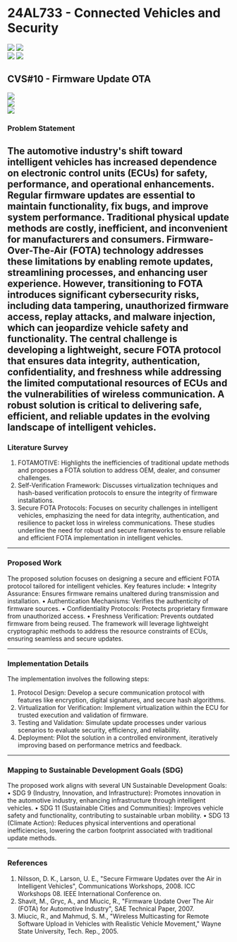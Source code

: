 # 24AL733 - Connected Vehicles and Security 
![](https://img.shields.io/badge/PG-blue) ![](https://img.shields.io/badge/Subject-CVS-blue) <br/>
![](https://img.shields.io/badge/Lecture-3-orange) ![](https://img.shields.io/badge/Credits-3-orange) 

## CVS#10 - Firmware Update OTA
![](https://img.shields.io/badge/Member-Mani_Shankar_Molleti-gold) <br/> 
![](https://img.shields.io/badge/SDG-TBD-darkgreen) <br/> 
![](https://img.shields.io/badge/Reviewed-TBD-brown) 

### Problem Statement
The automotive industry's shift toward intelligent vehicles has increased dependence on electronic control units (ECUs) for safety, performance, and operational enhancements. Regular firmware updates are essential to maintain functionality, fix bugs, and improve system performance. Traditional physical update methods are costly, inefficient, and inconvenient for manufacturers and consumers.
Firmware-Over-The-Air (FOTA) technology addresses these limitations by enabling remote updates, streamlining processes, and enhancing user experience. However, transitioning to FOTA introduces significant cybersecurity risks, including data tampering, unauthorized firmware access, replay attacks, and malware injection, which can jeopardize vehicle safety and functionality.
The central challenge is developing a lightweight, secure FOTA protocol that ensures data integrity, authentication, confidentiality, and freshness while addressing the limited computational resources of ECUs and the vulnerabilities of wireless communication. A robust solution is critical to delivering safe, efficient, and reliable updates in the evolving landscape of intelligent vehicles.
---

### Literature Survey
1.	FOTAMOTIVE: Highlights the inefficiencies of traditional update methods and proposes a FOTA solution to address OEM, dealer, and consumer challenges.
2.	Self-Verification Framework: Discusses virtualization techniques and hash-based verification protocols to ensure the integrity of firmware installations.
3.	Secure FOTA Protocols: Focuses on security challenges in intelligent vehicles, emphasizing the need for data integrity, authentication, and resilience to packet loss in wireless communications.
These studies underline the need for robust and secure frameworks to ensure reliable and efficient FOTA implementation in intelligent vehicles.
---

### Proposed Work
The proposed solution focuses on designing a secure and efficient FOTA protocol tailored for intelligent vehicles. Key features include:
•	Integrity Assurance: Ensures firmware remains unaltered during transmission and installation.
•	Authentication Mechanisms: Verifies the authenticity of firmware sources.
•	Confidentiality Protocols: Protects proprietary firmware from unauthorized access.
•	Freshness Verification: Prevents outdated firmware from being reused.
The framework will leverage lightweight cryptographic methods to address the resource constraints of ECUs, ensuring seamless and secure updates.

---

### Implementation Details
The implementation involves the following steps:
1.	Protocol Design: Develop a secure communication protocol with features like encryption, digital signatures, and secure hash algorithms.
2.	Virtualization for Verification: Implement virtualization within the ECU for trusted execution and validation of firmware.
3.	Testing and Validation: Simulate update processes under various scenarios to evaluate security, efficiency, and reliability.
4.	Deployment: Pilot the solution in a controlled environment, iteratively improving based on performance metrics and feedback.

---


### Mapping to Sustainable Development Goals (SDG)
The proposed work aligns with several UN Sustainable Development Goals:
•	SDG 9 (Industry, Innovation, and Infrastructure): Promotes innovation in the automotive industry, enhancing infrastructure through intelligent vehicles.
•	SDG 11 (Sustainable Cities and Communities): Improves vehicle safety and functionality, contributing to sustainable urban mobility.
•	SDG 13 (Climate Action): Reduces physical interventions and operational inefficiencies, lowering the carbon footprint associated with traditional update methods.

---

### References
1.	Nilsson, D. K., Larson, U. E., "Secure Firmware Updates over the Air in Intelligent Vehicles", Communications Workshops, 2008. ICC Workshops 08. IEEE International Conference on.
2.	Shavit, M., Gryc, A., and Miucic, R., "Firmware Update Over The Air (FOTA) for Automotive Industry", SAE Technical Paper, 2007.
3.	Miucic, R., and Mahmud, S. M., "Wireless Multicasting for Remote Software Upload in Vehicles with Realistic Vehicle Movement," Wayne State University, Tech. Rep., 2005.

